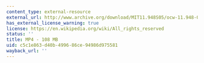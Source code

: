```yaml
---
content_type: external-resource
external_url: http://www.archive.org/download/MIT11.948S05/ocw-11.948-04may2005-220k.mp4
has_external_license_warning: true
license: https://en.wikipedia.org/wiki/All_rights_reserved
status: ''
title: MP4 - 108 MB
uid: c5c1e863-d40b-4996-86ce-94986d975581
wayback_url: ''
---
```


